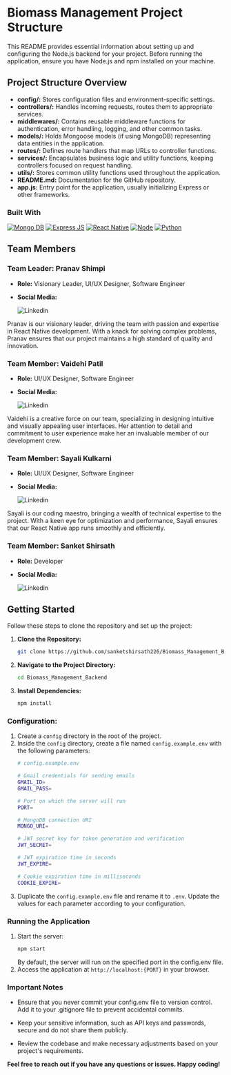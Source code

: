 # Biomass Management Project Structure

This README provides essential information about setting up and configuring the Node.js backend for your project. Before running the application, ensure you have Node.js and npm installed on your machine.

## Project Structure Overview

- **config/:** Stores configuration files and environment-specific settings.
- **controllers/:** Handles incoming requests, routes them to appropriate services.
- **middlewares/:** Contains reusable middleware functions for authentication, error handling, logging, and other common tasks.
- **models/:** Holds Mongoose models (if using MongoDB) representing data entities in the application.
- **routes/:** Defines route handlers that map URLs to controller functions.
- **services/:** Encapsulates business logic and utility functions, keeping controllers focused on request handling.
- **utils/:** Stores common utility functions used throughout the application.
- **README.md:** Documentation for the GitHub repository.
- **app.js:** Entry point for the application, usually initializing Express or other frameworks.


### Built With
[![Mongo DB][Mongo.db]][Mongodb-url]
[![Express JS][Express.js]][Express-url]
[![React Native][React-Native.js]][React-url]
[![Node][Node.js]][Node-url]
[![Python][Python]][Python-url]

## Team Members

### Team Leader: Pranav Shimpi
- **Role:** Visionary Leader, UI/UX Designer, Software Engineer
- **Social Media:**

  ![Linkedin][linkedin-shield]

Pranav is our visionary leader, driving the team with passion and expertise in React Native development. With a knack for solving complex problems, Pranav ensures that our project maintains a high standard of quality and innovation.

### Team Member: Vaidehi Patil
- **Role:** UI/UX Designer, Software Engineer
- **Social Media:**

  ![Linkedin][linkedin-shield]


Vaidehi is a creative force on our team, specializing in designing intuitive and visually appealing user interfaces. Her attention to detail and commitment to user experience make her an invaluable member of our development crew.

### Team Member: Sayali Kulkarni
- **Role:** UI/UX Designer, Software Engineer
- **Social Media:**

  ![Linkedin][linkedin-shield]

Sayali is our coding maestro, bringing a wealth of technical expertise to the project. With a keen eye for optimization and performance, Sayali ensures that our React Native app runs smoothly and efficiently.

### Team Member: Sanket Shirsath
- **Role:** Developer
- **Social Media:**

  ![Linkedin][linkedin-shield]

## Getting Started

Follow these steps to clone the repository and set up the project:

1. **Clone the Repository:**
   ```bash
   git clone https://github.com/sanketshirsath226/Biomass_Management_Backend.git
2. **Navigate to the Project Directory:**
   ```bash
   cd Biomass_Management_Backend
3. **Install Dependencies:**
    ```bash
   npm install

### Configuration:
1. Create a `config` directory in the root of the project.
2. Inside the `config` directory, create a file named `config.example.env` with the following parameters:
    ```bash 
    # config.example.env
    
    # Gmail credentials for sending emails
    GMAIL_ID=
    GMAIL_PASS=
    
    # Port on which the server will run
    PORT=
    
    # MongoDB connection URI
    MONGO_URI=
    
    # JWT secret key for token generation and verification
    JWT_SECRET=
    
    # JWT expiration time in seconds
    JWT_EXPIRE=
    
    # Cookie expiration time in milliseconds
    COOKIE_EXPIRE=
    ```
3.  Duplicate the `config.example.env` file and rename it to `.env`. Update the values for each parameter according to your configuration.
### Running the Application
1. Start the server:
    ```bash
    npm start
    ```
   By default, the server will run on the specified port in the config.env file.
2. Access the application at `http://localhost:{PORT}` in your browser.

### Important Notes

- Ensure that you never commit your config.env file to version control. Add it to your .gitignore file to prevent accidental commits.

- Keep your sensitive information, such as API keys and passwords, secure and do not share them publicly.

- Review the codebase and make necessary adjustments based on your project's requirements.

**Feel free to reach out if you have any questions or issues. Happy coding!**

<!-- MARKDOWN LINKS & IMAGES -->
<!-- https://www.markdownguide.org/basic-syntax/#reference-style-links -->
[contributors-shield]: https://img.shields.io/github/contributors/othneildrew/Best-README-Template.svg?style=for-the-badge
[contributors-url]: https://github.com/othneildrew/Best-README-Template/graphs/contributors
[forks-shield]: https://img.shields.io/github/forks/othneildrew/Best-README-Template.svg?style=for-the-badge
[forks-url]: https://github.com/othneildrew/Best-README-Template/network/members
[stars-shield]: https://img.shields.io/github/stars/othneildrew/Best-README-Template.svg?style=for-the-badge
[stars-url]: https://github.com/othneildrew/Best-README-Template/stargazers
[issues-shield]: https://img.shields.io/github/issues/othneildrew/Best-README-Template.svg?style=for-the-badge
[issues-url]: https://github.com/othneildrew/Best-README-Template/issues
[license-shield]: https://img.shields.io/github/license/othneildrew/Best-README-Template.svg?style=for-the-badge
[license-url]: https://github.com/othneildrew/Best-README-Template/blob/master/LICENSE.txt
[linkedin-shield]: https://img.shields.io/badge/LinkedIn-0077B5?style=for-the-badge&logo=linkedin&logoColor=white
[linkedin-url]: https://linkedin.com/in/othneildrew
[product-screenshot]: images/screenshot.png
[Next.js]: https://img.shields.io/badge/next.js-000000?style=for-the-badge&logo=nextdotjs&logoColor=white
[Next-url]: https://nextjs.org/
[React-Native.js]: https://img.shields.io/badge/React_Native-20232A?style=for-the-badge&logo=react&logoColor=61DAFB
[React-url]: https://reactnative.dev/
[Node-url]: https://nodejs.org/en
[Node.js]: https://img.shields.io/badge/Node.js-43853D?style=for-the-badge&logo=node.js&logoColor=white
[Python]: https://img.shields.io/badge/Python-14354C?style=for-the-badge&logo=python&logoColor=white
[Python-url]: https://www.python.org/
[Mongodb-url]: https://www.mongodb.com/
[Mongo.db]: https://img.shields.io/badge/MongoDB-4EA94B?style=for-the-badge&logo=mongodb&logoColor=white
[Mongodb-url]: https://www.mongodb.com/
[Express.js]: https://img.shields.io/badge/Express.js-404D59?style=for-the-badge
[Express-url]: https://expressjs.com/